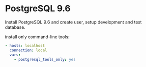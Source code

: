 # PostgreSQL 9.6

Install PostgreSQL 9.6 and create user, setup development and test database.

install only command-line tools:
```yaml
- hosts: localhost
  connection: local
  vars:
    - postgresql_tools_only: yes
```
